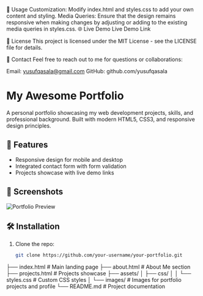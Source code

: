 🎯 Usage
Customization: Modify index.html and styles.css to add your own content and styling.
Media Queries: Ensure that the design remains responsive when making changes by adjusting or adding to the existing media queries in styles.css.
🌐 Live Demo
Live Demo Link

📝 License
This project is licensed under the MIT License - see the LICENSE file for details.

📧 Contact
Feel free to reach out to me for questions or collaborations:

Email: yusufqasala@gmail.com
GitHub: github.com/yusufqasala

# My Awesome Portfolio

A personal portfolio showcasing my web development projects, skills, and professional background. Built with modern HTML5, CSS3, and responsive design principles.

## 🚀 Features

- Responsive design for mobile and desktop
- Integrated contact form with form validation
- Projects showcase with live demo links

## 📸 Screenshots

![Portfolio Preview](link_to_screenshot.png)

## 🛠️ Installation

1. Clone the repo:
   ```bash
   git clone https://github.com/your-username/your-portfolio.git
   ```

├── index.html # Main landing page
├── about.html # About Me section
├── projects.html # Projects showcase
├── assets/
│ ├── css/
│ │ └── styles.css # Custom CSS styles
│ └── images/ # Images for portfolio projects and profile
└── README.md # Project documentation
